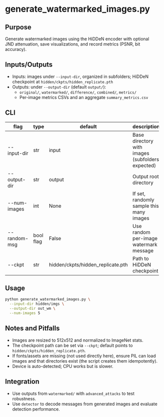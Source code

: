 # generate_watermarked_images.py

## Purpose
Generate watermarked images using the HiDDeN encoder with optional JND attenuation, save visualizations, and record metrics (PSNR, bit accuracy).

## Inputs/Outputs
- Inputs: images under `--input-dir`, organized in subfolders; HiDDeN checkpoint at `hidden/ckpts/hidden_replicate.pth`
- Outputs: under `--output-dir` (default `output/`):
  - `original/`, `watermarked/`, `difference/`, `combined/`, `metrics/`
  - Per-image metrics CSVs and an aggregate `summary_metrics.csv`

## CLI
| flag | type | default | description |
|------|------|---------|-------------|
| --input-dir | str | input | Base directory with images (subfolders expected) |
| --output-dir | str | output | Output root directory |
| --num-images | int | None | If set, randomly sample this many images |
| --random-msg | bool flag | False | Use random per-image watermark message |
| --ckpt | str | hidden/ckpts/hidden_replicate.pth | Path to HiDDeN checkpoint |

## Usage
```bash
python generate_watermarked_images.py \
  --input-dir hidden/imgs \
  --output-dir out_wm \
  --num-images 5
```

## Notes and Pitfalls
- Images are resized to 512x512 and normalized to ImageNet stats.
- The checkpoint path can be set via `--ckpt`; default points to `hidden/ckpts/hidden_replicate.pth`.
- If fonts/assets are missing (not used directly here), ensure PIL can load images and that directories exist (the script creates them idempotently).
- Device is auto-detected; CPU works but is slower.

## Integration
- Use outputs from `watermarked/` with `advanced_attacks` to test robustness.
- Use `detector` to decode messages from generated images and evaluate detection performance.

